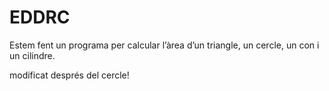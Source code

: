 # EDDRC

Estem fent un programa per calcular l’àrea d’un triangle, un cercle, un con i un cilindre.

modificat després del cercle!
